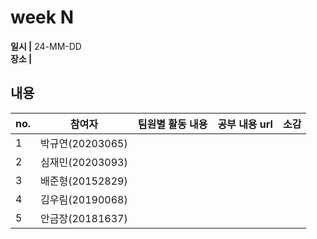 # week N
**일시 |** 24-MM-DD   
**장소 |** 

## 내용

|no.  |참여자          |팀원별 활동 내용|공부 내용 url|소감|
|--------|--------------|----------------------------------|--------------------|--|
|1       |박규연(20203065)|||
|2       |심재민(20203093)|||
|3       |배준형(20152829)|||
|4       |김우림(20190068)|||
|5       |안금장(20181637)|||
